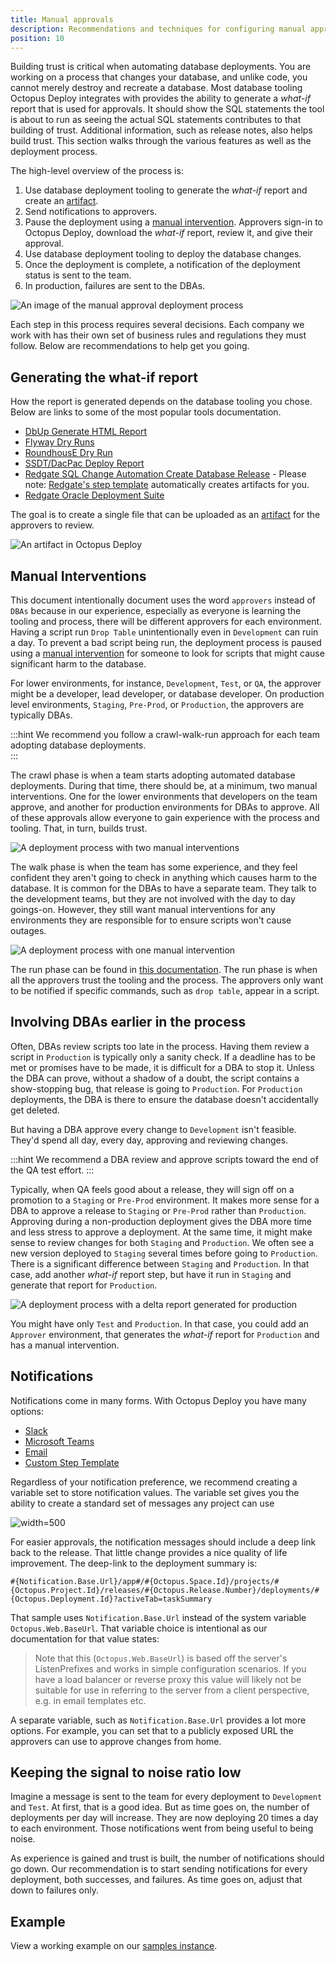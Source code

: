```yaml
---
title: Manual approvals
description: Recommendations and techniques for configuring manual approvals in an automated database deployment process.
position: 10
---
```


Building trust is critical when automating database deployments.  You are working on a process that changes your database, and unlike code, you cannot merely destroy and recreate a database.  Most database tooling Octopus Deploy integrates with provides the ability to generate a *what-if* report that is used for approvals.  It should show the SQL statements the tool is about to run as seeing the actual SQL statements contributes to that building of trust.  Additional information, such as release notes, also helps build trust.  This section walks through the various features as well as the deployment process.

The high-level overview of the process is:

1. Use database deployment tooling to generate the *what-if* report and create an [artifact](/docs/deployment-process/artifacts.md).
2. Send notifications to approvers.
3. Pause the deployment using a [manual intervention](/docs/deployment-process/steps/manual-intervention-and-approvals.md).  Approvers sign-in to Octopus Deploy, download the *what-if* report, review it, and give their approval.
4. Use database deployment tooling to deploy the database changes.
5. Once the deployment is complete, a notification of the deployment status is sent to the team.
6. In production, failures are sent to the DBAs.

![An image of the manual approval deployment process](images/manual_approval_deployment_process.png "width=500")

Each step in this process requires several decisions.  Each company we work with has their own set of business rules and regulations they must follow.  Below are recommendations to help get you going.

## Generating the what-if report

How the report is generated depends on the database tooling you chose.  Below are links to some of the most popular tools documentation.

- [DbUp Generate HTML Report](https://github.com/DbUp/DbUp/blob/master/docs/more-info/html-report.md)
- [Flyway Dry Runs](https://flywaydb.org/documentation/dryruns)
- [RoundhousE Dry Run](https://github.com/chucknorris/roundhouse/wiki/ConfigurationOptions)
- [SSDT/DacPac Deploy Report](https://docs.microsoft.com/en-us/sql/tools/sqlpackage?view=sql-server-ver15#deployreport-parameters-and-properties)
- [Redgate SQL Change Automation Create Database Release](https://documentation.red-gate.com/sca4/deploying-database-changes/automated-deployments-with-sql-change-automation-projects/deploying-sql-change-automation-projects) - Please note: [Redgate's step template](https://library.octopus.com/step-templates/c20b70dc-69aa-42a1-85db-6d37341b63e3/actiontemplate-redgate-create-database-release) automatically creates artifacts for you.
- [Redgate Oracle Deployment Suite](https://octopus.com/blog/database-deployment-automation-for-oracle-using-octopus-and-redgate-tools)

The goal is to create a single file that can be uploaded as an [artifact](/docs/deployment-process/artifacts.md) for the approvers to review.  

![An artifact in Octopus Deploy](images/manual_approval_artifacts.png "width=500")

## Manual Interventions

This document intentionally document uses the word `approvers` instead of `DBAs` because in our experience, especially as everyone is learning the tooling and process, there will be different approvers for each environment.  Having a script run `Drop Table` unintentionally even in `Development` can ruin a day.  To prevent a bad script being run, the deployment process is paused using a [manual intervention](/docs/deployment-process/steps/manual-intervention-and-approvals.md) for someone to look for scripts that might cause significant harm to the database.    

For lower environments, for instance, `Development`, `Test`, or `QA`, the approver might be a developer, lead developer, or database developer.  On production level environments, `Staging`, `Pre-Prod`, or `Production`, the approvers are typically DBAs.  

:::hint
We recommend you follow a crawl-walk-run approach for each team adopting database deployments.  
:::

The crawl phase is when a team starts adopting automated database deployments.  During that time, there should be, at a minimum, two manual interventions.  One for the lower environments that developers on the team approve, and another for production environments for DBAs to approve.  All of these approvals allow everyone to gain experience with the process and tooling.  That, in turn, builds trust.

![A deployment process with two manual interventions](images/manual_approval_two_manual_interventions.png "width=500")

The walk phase is when the team has some experience, and they feel confident they aren't going to check in anything which causes harm to the database.  It is common for the DBAs to have a separate team.  They talk to the development teams, but they are not involved with the day to day goings-on. However, they still want manual interventions for any environments they are responsible for to ensure scripts won't cause outages.

![A deployment process with one manual intervention](images/manual_approval_one_manual_intervention.png "width=500")

The run phase can be found in [this documentation](/docs/deployment-examples/database-deployments/common-patterns/automatic-approvals.md).  The run phase is when all the approvers trust the tooling and the process.  The approvers only want to be notified if specific commands, such as `drop table`, appear in a script.

## Involving DBAs earlier in the process

Often, DBAs review scripts too late in the process.  Having them review a script in `Production` is typically only a sanity check.  If a deadline has to be met or promises have to be made, it is difficult for a DBA to stop it.  Unless the DBA can prove, without a shadow of a doubt, the script contains a show-stopping bug, that release is going to `Production`.  For `Production` deployments, the DBA is there to ensure the database doesn't accidentally get deleted.

But having a DBA approve every change to `Development` isn't feasible.  They'd spend all day, every day, approving and reviewing changes.  

:::hint
We recommend a DBA review and approve scripts toward the end of the QA test effort.
:::

Typically, when QA feels good about a release, they will sign off on a promotion to a `Staging` or `Pre-Prod` environment.  It makes more sense for a DBA to approve a release to `Staging` or `Pre-Prod` rather than `Production`.  Approving during a non-production deployment gives the DBA more time and less stress to approve a deployment.  At the same time, it might make sense to review changes for both `Staging` and `Production`.   We often see a new version deployed to `Staging` several times before going to `Production`.  There is a significant difference between `Staging` and `Production`.  In that case, add another *what-if* report step, but have it run in `Staging` and generate that report for `Production`.

![A deployment process with a delta report generated for production](images/manual_approval_generate_delta_report_for_production.png "width=500")

You might have only `Test` and `Production`.  In that case, you could add an `Approver` environment, that generates the *what-if* report for `Production` and has a manual intervention.  

## Notifications

Notifications come in many forms.  With Octopus Deploy you have many options:

- [Slack](https://library.octopus.com/step-templates/99e6f203-3061-4018-9e34-4a3a9c3c3179/actiontemplate-slack-send-simple-notification)
- [Microsoft Teams](https://library.octopus.com/step-templates/110a8b1e-4da4-498a-9209-ef8929c31168/actiontemplate-microsoft-teams-post-a-message)
- [Email](/docs/deployment-process/steps/email-notifications.md)
- [Custom Step Template](https://octopus.com/docs/deployment-process/steps/custom-step-templates)

Regardless of your notification preference, we recommend creating a variable set to store notification values.  The variable set gives you the ability to create a standard set of messages any project can use

![](images/manual_approval_notifications.png "width=500")

For easier approvals, the notification messages should include a deep link back to the release.  That little change provides a nice quality of life improvement.  The deep-link to the deployment summary is:

`#{Notification.Base.Url}/app#/#{Octopus.Space.Id}/projects/#{Octopus.Project.Id}/releases/#{Octopus.Release.Number}/deployments/#{Octopus.Deployment.Id}?activeTab=taskSummary`

That sample uses `Notification.Base.Url` instead of the system variable `Octopus.Web.BaseUrl`.  That variable choice is intentional as our documentation for that value states:

> Note that this (`Octopus.Web.BaseUrl`) is based off the server's ListenPrefixes and works in simple configuration scenarios. If you have a load balancer or reverse proxy this value will likely not be suitable for use in referring to the server from a client perspective, e.g. in email templates etc.

A separate variable, such as `Notification.Base.Url` provides a lot more options.  For example, you can set that to a publicly exposed URL the approvers can use to approve changes from home.  

## Keeping the signal to noise ratio low

Imagine a message is sent to the team for every deployment to `Development` and `Test`.  At first, that is a good idea.  But as time goes on, the number of deployments per day will increase.  They are now deploying 20 times a day to each environment.  Those notifications went from being useful to being noise.  

As experience is gained and trust is built, the number of notifications should go down.  Our recommendation is to start sending notifications for every deployment, both successes, and failures.  As time goes on, adjust that down to failures only. 

## Example

View a working example on our [samples instance](https://samples.octopus.app/app#/Spaces-106/projects/dbup-sql-server-worker-pool-variable-type/deployments/process).